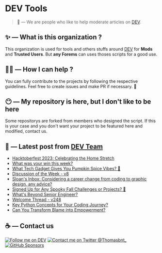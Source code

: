 # DEV Tools

> 🔧 — We are people who like to help moderate articles on [DEV](https://dev.to).

## ✨ — What is this organization ?

This organization is used for tools and others stuffs around [DEV](https://dev.to) for **Mods** and **Trusted Users**. But __any Forems__ can uses thoses scripts for a good use.


## 💪🏼 — How I can help ?

You can fully contribute to the projects by following the respective guidelines. Feel free to create issues and make PR if necessary. 🎉

## 😶 — My repository is here, but I don't like to be here

Some repositorys are forked from members who designed the script. If this is your case and you don't want your project to be featured here and modified, contact us.

## 📝 — Latest post from [DEV Team](https://dev.to/devteam)

<!-- BLOG-POST-LIST:START -->
- [Hacktoberfest 2023: Celebrating the Home Stretch](https://dev.to/devteam/hacktoberfest-2023-celebrating-the-home-stretch-46kp)
- [What was your win this week?](https://dev.to/devteam/what-was-your-win-this-week-45d6)
- [What Tech Gadget Gives You Pumpkin Spice Vibes? 🎃](https://dev.to/devteam/what-tech-gadget-gives-you-pumpkin-spice-vibes-208e)
- [Discussion of the Week - v8](https://dev.to/devteam/discussion-of-the-week-v8-194n)
- [Sloan&#39;s Inbox: Considering a career change from coding to graphic design, any advice?](https://dev.to/devteam/sloans-inbox-considering-a-career-change-from-coding-to-graphic-design-any-advice-565n)
- [Signed Up for Any Spooky Fall Challenges or Projects? 🍁](https://dev.to/devteam/signed-up-for-any-spooky-fall-challenges-or-projects-2d72)
- [What&#39;s Beyond Senior Engineer?](https://dev.to/devteam/whats-beyond-senior-engineer-2f5o)
- [Welcome Thread - v248](https://dev.to/devteam/welcome-thread-v248-j2i)
- [Key Python Concepts for Your Coding Journey?](https://dev.to/devteam/key-python-concepts-for-your-coding-journey-24ec)
- [Can You Transform Blame into Empowerment?](https://dev.to/devteam/can-you-transform-blame-into-empowerment-2gmh)
<!-- BLOG-POST-LIST:END -->


## ☕ — Contact us

[![Follow me on DEV](https://img.shields.io/badge/dev.to-%2308090A.svg?&style=for-the-badge&logo=dev.to&logoColor=white&alt=devto)](https://dev.to/thomasbnt)
[![Contact me on Twitter @Thomasbnt_](https://img.shields.io/badge/Contact%20me%20on%20Twitter-%231DA1F2.svg?&style=for-the-badge&logo=twitter&logoColor=white&alt=twitter)](https://twitter.com/messages/1142357270-1142357270?text=Hello,%20I%20contact%20you%20from%20devtotools%20&recipient_id=1142357270) [![GitHub Sponsors](https://img.shields.io/badge/Sponsor%20me-%23EA54AE.svg?&style=for-the-badge&logo=github-sponsors&logoColor=white)](https://github.com/sponsors/thomasbnt)


